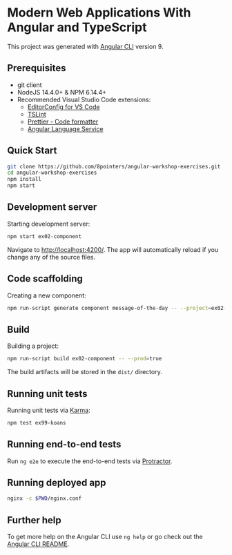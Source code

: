 # Modern Web Applications With Angular and TypeScript

This project was generated with [Angular CLI](https://github.com/angular/angular-cli) version 9.

## Prerequisites

- git client
- NodeJS 14.4.0+ & NPM 6.14.4+
- Recommended Visual Studio Code extensions:
  - [EditorConfig for VS Code](https://marketplace.visualstudio.com/items?itemName=EditorConfig.EditorConfig)
  - [TSLint](https://marketplace.visualstudio.com/items?itemName=ms-vscode.vscode-typescript-tslint-plugin)
  - [Prettier - Code formatter](https://marketplace.visualstudio.com/items?itemName=esbenp.prettier-vscode)
  - [Angular Language Service](https://marketplace.visualstudio.com/items?itemName=angular.ng-template)

## Quick Start

```bash
git clone https://github.com/8pointers/angular-workshop-exercises.git
cd angular-workshop-exercises
npm install
npm start
```

## Development server

Starting development server:

```bash
npm start ex02-component
```

Navigate to [http://localhost:4200/](http://localhost:4200/). The app will automatically reload if you change any of the source files.

## Code scaffolding

Creating a new component:

```bash
npm run-script generate component message-of-the-day -- --project=ex02-component
```

## Build

Building a project:

```bash
npm run-script build ex02-component -- --prod=true
```

The build artifacts will be stored in the `dist/` directory.

## Running unit tests

Running unit tests via [Karma](https://karma-runner.github.io):

```bash
npm test ex99-koans
```

## Running end-to-end tests

Run `ng e2e` to execute the end-to-end tests via [Protractor](http://www.protractortest.org/).

## Running deployed app

```bash
nginx -c $PWD/nginx.conf
```

## Further help

To get more help on the Angular CLI use `ng help` or go check out the [Angular CLI README](https://github.com/angular/angular-cli/blob/master/README.md).
